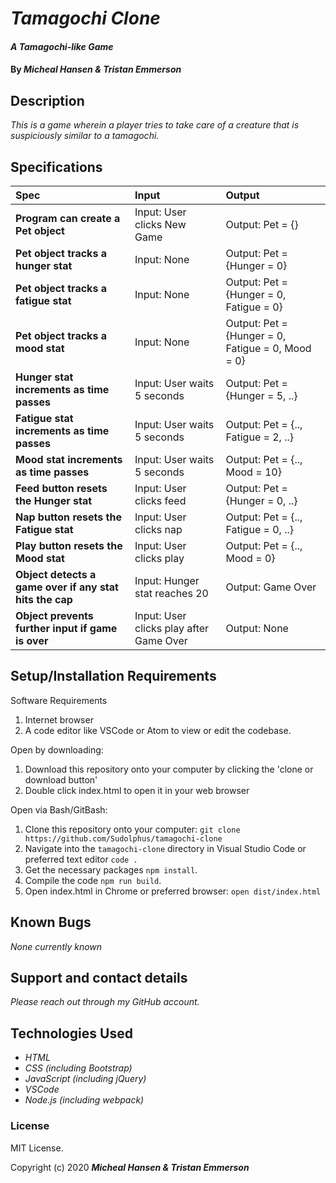 # _Tamagochi Clone_

#### _A Tamagochi-like Game_

#### By _**Micheal Hansen & Tristan Emmerson**_

## Description

_This is a game wherein a player tries to take care of a creature that is suspiciously similar to a tamagochi._

## Specifications

| Spec | Input | Output |
| :-------------     | :------------- | :------------- |
| **Program can create a Pet object** | Input: User clicks New Game | Output: Pet = {} |
| **Pet object tracks a hunger stat** | Input: None | Output: Pet = {Hunger = 0} |
| **Pet object tracks a fatigue stat** | Input: None | Output: Pet = {Hunger = 0, Fatigue = 0} |
| **Pet object tracks a mood stat** | Input: None | Output: Pet = {Hunger = 0, Fatigue = 0, Mood = 0} |
| **Hunger stat increments as time passes** | Input: User waits 5 seconds | Output: Pet = {Hunger = 5, ..} |
| **Fatigue stat increments as time passes** | Input: User waits 5 seconds | Output: Pet = {.., Fatigue = 2, ..} |
| **Mood stat increments as time passes** | Input: User waits 5 seconds | Output: Pet = {.., Mood = 10} |
| **Feed button resets the Hunger stat** | Input: User clicks feed | Output: Pet = {Hunger = 0, ..} |
| **Nap button resets the Fatigue stat** | Input: User clicks nap | Output: Pet = {.., Fatigue = 0, ..} |
| **Play button resets the Mood stat** | Input: User clicks play | Output: Pet = {.., Mood = 0} |
| **Object detects a game over if any stat hits the cap** | Input: Hunger stat reaches 20 | Output: Game Over |
| **Object prevents further input if game is over** | Input: User clicks play after Game Over | Output: None |

## Setup/Installation Requirements

Software Requirements
1. Internet browser
2. A code editor like VSCode or Atom to view or edit the codebase.

Open by downloading:
1. Download this repository onto your computer by clicking the 'clone or download button'
2. Double click index.html to open it in your web browser

Open via Bash/GitBash:
1. Clone this repository onto your computer:
`git clone https://github.com/Sudolphus/tamagochi-clone`
2. Navigate into the `tamagochi-clone` directory in Visual Studio Code or preferred text editor
`code .`
3. Get the necessary packages `npm install`.
4. Compile the code `npm run build`.
5. Open index.html in Chrome or preferred browser:
`open dist/index.html`


## Known Bugs

_None currently known_

## Support and contact details

_Please reach out through my GitHub account._

## Technologies Used

* _HTML_
* _CSS (including Bootstrap)_
* _JavaScript (including jQuery)_
* _VSCode_
* _Node.js (including webpack)_

### License

MIT License.

Copyright (c) 2020 **_Micheal Hansen & Tristan Emmerson_**
